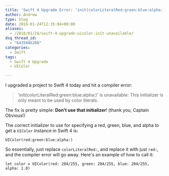 ```yaml
---
title: 'Swift 4 Upgrade Error: ‘init(colorLiteralRed:green:blue:alpha:)’ is unavailable'
author: Andrew
type: blog
date: 2018-01-24T12:35:04+00:00
aliases:
  - /2018/01/24/swift-4-upgrade-uicolor-init-unavailable/
dsq_thread_id:
  - "6435046260"
categories:
  - Swift
tags:
  - Swift 4 Upgrade
  - UIColor

---
```

I upgraded a project to Swift 4 today and hit a compiler error:

> &#8216;init(colorLiteralRed:green:blue:alpha:)' is unavailable: This initializer is only meant to be used by color literals. 

The fix is pretty simple: **Don't use that initializer**! (thank you, Captain Obvious!)

The correct initializer to use for specifying a red, green, blue, and alpha to get a `UIColor` instance in Swift 4 is:

`UIColor(red:green:blue:alpha:)`

So essentially, just replace `colorLiteralRed:`, and replace it with just `red:`, and the compiler error will go away. Here's an example of how to call it:

`let color = UIColor(red: 204/255, green: 204/255, blue: 204/255, alpha: 1.0)`
